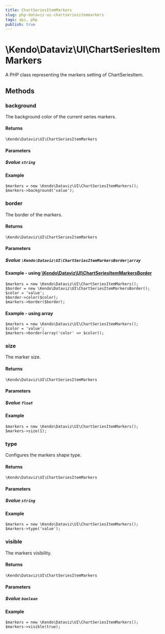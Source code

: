```yaml
---
title: ChartSeriesItemMarkers
slug: php-dataviz-ui-chartseriesitemmarkers
tags: api, php
publish: true
---
```


# \Kendo\Dataviz\UI\ChartSeriesItemMarkers

A PHP class representing the markers setting of ChartSeriesItem.


## Methods

### background
The background color of the current series markers.

#### Returns
`\Kendo\Dataviz\UI\ChartSeriesItemMarkers`

#### Parameters

##### $value `string`



#### Example 
    $markers = new \Kendo\Dataviz\UI\ChartSeriesItemMarkers();
    $markers->background('value');

### border

The border of the markers.

#### Returns
`\Kendo\Dataviz\UI\ChartSeriesItemMarkers`

#### Parameters

##### $value `\Kendo\Dataviz\UI\ChartSeriesItemMarkersBorder|array`


#### Example - using [\Kendo\Dataviz\UI\ChartSeriesItemMarkersBorder](/api/wrappers/php/kendo/dataviz/ui/chartseriesitemmarkersborder)

    $markers = new \Kendo\Dataviz\UI\ChartSeriesItemMarkers();
    $border = new \Kendo\Dataviz\UI\ChartSeriesItemMarkersBorder();
    $color = 'value';
    $border->color($color);
    $markers->border($border);

#### Example - using array

    $markers = new \Kendo\Dataviz\UI\ChartSeriesItemMarkers();
    $color = 'value';
    $markers->border(array('color' => $color));

### size
The marker size.

#### Returns
`\Kendo\Dataviz\UI\ChartSeriesItemMarkers`

#### Parameters

##### $value `float`



#### Example 
    $markers = new \Kendo\Dataviz\UI\ChartSeriesItemMarkers();
    $markers->size(1);

### type
Configures the markers shape type.

#### Returns
`\Kendo\Dataviz\UI\ChartSeriesItemMarkers`

#### Parameters

##### $value `string`



#### Example 
    $markers = new \Kendo\Dataviz\UI\ChartSeriesItemMarkers();
    $markers->type('value');

### visible
The markers visibility.

#### Returns
`\Kendo\Dataviz\UI\ChartSeriesItemMarkers`

#### Parameters

##### $value `boolean`



#### Example 
    $markers = new \Kendo\Dataviz\UI\ChartSeriesItemMarkers();
    $markers->visible(true);

